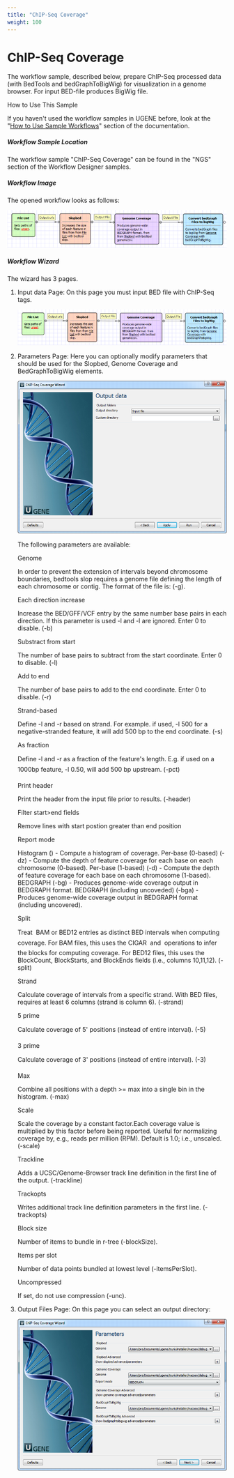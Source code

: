 ```yaml
---
title: "ChIP-Seq Coverage"
weight: 100
---
```



# ChIP-Seq Coverage

The workflow sample, described below, prepare ChIP-Seq processed data (with BedTools and bedGraphToBigWig) for visualization in a genome browser. For input BED-file produces BigWig file.

How to Use This Sample

If you haven't used the workflow samples in UGENE before, look at the "[How to Use Sample Workflows](../../introduction/how-to-use-sample-workflows)" section of the documentation.

##### Workflow Sample Location

The workflow sample "ChIP-Seq Coverage" can be found in the "NGS" section of the Workflow Designer samples.

##### Workflow Image

The opened workflow looks as follows:


![](/images/65930314/65930315.bmp)

##### Workflow Wizard

The wizard has 3 pages.

1.  Input data Page: On this page you must input BED file with ChIP-Seq tags.


    ![](/images/65930314/65930316.png)

2.  Parameters Page: Here you can optionally modify parameters that should be used for the Slopbed, Genome Coverage and BedGraphToBigWig elements.


    ![](/images/65930314/65930317.png)

    The following parameters are available:

    Genome

    In order to prevent the extension of intervals beyond chromosome boundaries, bedtools slop requires a genome file defining the length of each chromosome or contig. The format of the file is: (-g).

    Each direction increase

    Increase the BED/GFF/VCF entry by the same number base pairs in each direction. If this parameter is used -l and -l are ignored. Enter 0 to disable. (-b)

    Substract from start

    The number of base pairs to subtract from the start coordinate. Enter 0 to disable. (-l)

    Add to end

    The number of base pairs to add to the end coordinate. Enter 0 to disable. (-r)

    Strand-based

    Define -l and -r based on strand. For example. if used, -l 500 for a negative-stranded feature, it will add 500 bp to the end coordinate. (-s)

    As fraction

    Define -l and -r as a fraction of the feature's length. E.g. if used on a 1000bp feature, -l 0.50, will add 500 bp upstream. (-pct)

    Print header

     Print the header from the input file prior to results. (-header)

    Filter start>end fields

    Remove lines with start postion greater than end position

    Report mode

    Histogram () - Compute a histogram of coverage. Per-base (0-based) (-dz) - Compute the depth of feature coverage for each base on each chromosome (0-based). Per-base (1-based) (-d) - Compute the depth of feature coverage for each base on each chromosome (1-based). BEDGRAPH (-bg) - Produces genome-wide coverage output in BEDGRAPH format. BEDGRAPH (including uncoveded) (-bga) - Produces genome-wide coverage output in BEDGRAPH format (including uncovered).

    Split

    Treat  BAM or BED12 entries as distinct BED intervals when computing coverage. For BAM files, this uses the CIGAR  and  operations to infer the blocks for computing coverage. For BED12 files, this uses the BlockCount, BlockStarts, and BlockEnds fields (i.e., columns 10,11,12). (-split)

    Strand

    Calculate coverage of intervals from a specific strand. With BED files, requires at least 6 columns (strand is column 6). (-strand)

    5 prime

    Calculate coverage of 5' positions (instead of entire interval). (-5)

    3 prime

    Calculate coverage of 3' positions (instead of entire interval). (-3)

    Max

    Combine all positions with a depth >= max into a single bin in the histogram. (-max)

    Scale

    Scale the coverage by a constant factor.Each coverage value is multiplied by this factor before being reported. Useful for normalizing coverage by, e.g., reads per million (RPM). Default is 1.0; i.e., unscaled. (-scale)

    Trackline

    Adds a UCSC/Genome-Browser track line definition in the first line of the output. (-trackline)

    Trackopts

    Writes additional track line definition parameters in the first line. (-trackopts)

    Block size

    Number of items to bundle in r-tree (-blockSize).

    Items per slot

    Number of data points bundled at lowest level (-itemsPerSlot).

    Uncompressed

    If set, do not use compression (-unc).

3.  Output Files Page: On this page you can select an output directory:


    ![](/images/65930314/65930318.png)
